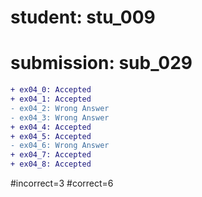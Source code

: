 # student: stu_009
# submission: sub_029

```diff
+ ex04_0: Accepted
+ ex04_1: Accepted
- ex04_2: Wrong Answer
- ex04_3: Wrong Answer
+ ex04_4: Accepted
+ ex04_5: Accepted
- ex04_6: Wrong Answer
+ ex04_7: Accepted
+ ex04_8: Accepted
```
#incorrect=3
#correct=6
